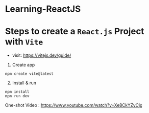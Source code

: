 # Learning-ReactJS

# Steps to create a `React.js` Project with `Vite`

- visit: https://vitejs.dev/guide/

1. Create app

```shell
npm create vite@latest
```

2. Install & run

```shell
npm install
npm run dev
```



One-shot Video : https://www.youtube.com/watch?v=Xe8CkYZvCig
